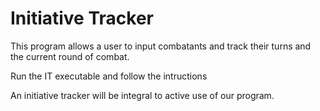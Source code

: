 # Initiative Tracker

This program allows a user to input combatants and track their turns and the current round of combat.

Run the IT executable and follow the intructions

An initiative tracker will be integral to active use of our program.